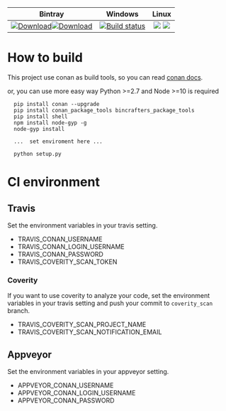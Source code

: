 | Bintray | Windows | Linux  |
|:--------:|:---------:|:-----------------:|
|[![Download](https://api.bintray.com/packages/pluginx/testing/plugin.node:pluginx/images/download.svg)](https://bintray.com/pluginx/testing/plugin.node:pluginx/_latestVersion)[![Download](https://api.bintray.com/packages/pluginx/stable/plugin.node:pluginx/images/download.svg)](https://bintray.com/pluginx/stable/plugin.node:pluginx/_latestVersion)|[![Build status](https://ci.appveyor.com/api/projects/status/a4t8p67eur4oawsf/branch/master?svg=true)](https://ci.appveyor.com/project/Mingyiz/plugin-node)|[![](https://api.travis-ci.org/Mingyiz/plugin.node.svg?branch=master)](https://api.travis-ci.org/Mingyiz/plugin.node)  [![](https://scan.coverity.com/projects/16056/badge.svg?flat=1)](https://scan.coverity.com/projects/yjjnls-plugin-node)


# How to build
This project use conan as build tools, so you can read [conan docs](https://docs.conan.io/en/latest/).

or, you can use more easy way
Python >=2.7  and Node >=10 is required


```shell
  pip install conan --upgrade
  pip install conan_package_tools bincrafters_package_tools
  pip install shell
  npm install node-gyp -g
  node-gyp install
  
  ...  set enviroment here ...

  python setup.py
```

# CI environment
## Travis
Set the environment variables in your travis setting.
*   TRAVIS_CONAN_USERNAME
*   TRAVIS_CONAN_LOGIN_USERNAME
*   TRAVIS_CONAN_PASSWORD
*   TRAVIS_COVERITY_SCAN_TOKEN

### Coverity
If you want to use coverity to analyze your code, set the environment variables in your travis setting and push your commit to `coverity_scan` branch.
*   TRAVIS_COVERITY_SCAN_PROJECT_NAME
*   TRAVIS_COVERITY_SCAN_NOTIFICATION_EMAIL


## Appveyor
Set the environment variables in your appveyor setting.
*   APPVEYOR_CONAN_USERNAME
*   APPVEYOR_CONAN_LOGIN_USERNAME
*   APPVEYOR_CONAN_PASSWORD

  




